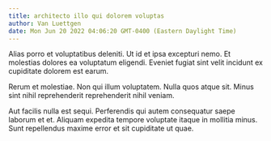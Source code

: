 ```yaml
---
title: architecto illo qui dolorem voluptas
author: Van Luettgen
date: Mon Jun 20 2022 04:06:20 GMT-0400 (Eastern Daylight Time)
---
```

Alias porro et voluptatibus deleniti. Ut id et ipsa excepturi nemo. Et molestias dolores ea voluptatum eligendi. Eveniet fugiat sint velit incidunt ex cupiditate dolorem est earum.

 Rerum et molestiae. Non qui illum voluptatem. Nulla quos atque sit. Minus sint nihil reprehenderit reprehenderit nihil veniam.

 Aut facilis nulla est sequi. Perferendis qui autem consequatur saepe laborum et et. Aliquam expedita tempore voluptate itaque in mollitia minus. Sunt repellendus maxime error et sit cupiditate ut quae.